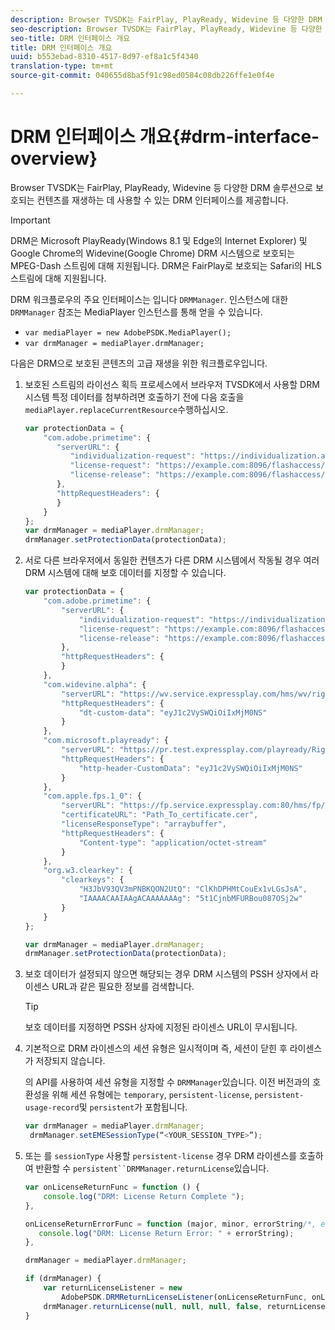 ```yaml
---
description: Browser TVSDK는 FairPlay, PlayReady, Widevine 등 다양한 DRM 솔루션으로 보호되는 컨텐츠를 재생하는 데 사용할 수 있는 DRM 인터페이스를 제공합니다.
seo-description: Browser TVSDK는 FairPlay, PlayReady, Widevine 등 다양한 DRM 솔루션으로 보호되는 컨텐츠를 재생하는 데 사용할 수 있는 DRM 인터페이스를 제공합니다.
seo-title: DRM 인터페이스 개요
title: DRM 인터페이스 개요
uuid: b553ebad-8310-4517-8d97-ef8a1c5f4340
translation-type: tm+mt
source-git-commit: 040655d8ba5f91c98ed0584c08db226ffe1e0f4e

---
```



# DRM 인터페이스 개요{#drm-interface-overview}

Browser TVSDK는 FairPlay, PlayReady, Widevine 등 다양한 DRM 솔루션으로 보호되는 컨텐츠를 재생하는 데 사용할 수 있는 DRM 인터페이스를 제공합니다.

<!--<a id="section_59994F2059B245E996E0776214804A0A"></a>-->

>[!IMPORTANT]
>
>DRM은 Microsoft PlayReady(Windows 8.1 및 Edge의 Internet Explorer) 및 Google Chrome의 Widevine(Google Chrome) DRM 시스템으로 보호되는 MPEG-Dash 스트림에 대해 지원됩니다. DRM은 FairPlay로 보호되는 Safari의 HLS 스트림에 대해 지원됩니다.

DRM 워크플로우의 주요 인터페이스는 입니다 `DRMManager`. 인스턴스에 대한 `DRMManager` 참조는 MediaPlayer 인스턴스를 통해 얻을 수 있습니다.

* `var mediaPlayer = new AdobePSDK.MediaPlayer();`
* `var drmManager = mediaPlayer.drmManager;`

<!--<a id="section_B7E8AD9A4D4F4BD9BA2A67ABC135D6F9"></a>-->

다음은 DRM으로 보호된 콘텐츠의 고급 재생을 위한 워크플로우입니다.

1. 보호된 스트림의 라이선스 획득 프로세스에서 브라우저 TVSDK에서 사용할 DRM 시스템 특정 데이터를 첨부하려면 호출하기 전에 다음 호출을 `mediaPlayer.replaceCurrentResource`수행하십시오.

   ```js
   var protectionData = { 
       "com.adobe.primetime": { 
          "serverURL": { 
             "individualization-request": "https://individualization.adobe.com/flashaccess/i15n/v5", 
             "license-request": "https://example.com:8096/flashaccess/req", 
             "license-release": "https://example.com:8096/flashaccess/req" 
          }, 
          "httpRequestHeaders": { 
          } 
       } 
   }; 
   var drmManager = mediaPlayer.drmManager; 
   drmManager.setProtectionData(protectionData);
   ```

1. 서로 다른 브라우저에서 동일한 컨텐츠가 다른 DRM 시스템에서 작동될 경우 여러 DRM 시스템에 대해 보호 데이터를 지정할 수 있습니다.

   ```js
   var protectionData = { 
       "com.adobe.primetime": { 
           "serverURL": { 
               "individualization-request": "https://individualization.adobe.com/flashaccess/i15n/v5", 
               "license-request": "https://example.com:8096/flashaccess/req", 
               "license-release": "https://example.com:8096/flashaccess/req" 
           }, 
           "httpRequestHeaders": { 
           } 
       }, 
       "com.widevine.alpha": { 
           "serverURL": "https://wv.service.expressplay.com/hms/wv/rights/?ExpressPlayToken=<token value>", 
           "httpRequestHeaders": { 
               "dt-custom-data": "eyJ1c2VySWQiOiIxMjM0NS" 
           } 
       }, 
       "com.microsoft.playready": { 
           "serverURL": "https://pr.test.expressplay.com/playready/RightsManager.asmx?ExpressPlayToken=<token value>", 
           "httpRequestHeaders": { 
               "http-header-CustomData": "eyJ1c2VySWQiOiIxMjM0NS" 
           } 
       }, 
       "com.apple.fps.1_0": { 
           "serverURL": "https://fp.service.expressplay.com:80/hms/fp/rights/?ExpressPlayToken=<token value>", 
           "certificateURL": "Path_To_certificate.cer", 
           "licenseResponseType": "arraybuffer", 
           "httpRequestHeaders": { 
               "Content-type": "application/octet-stream" 
           } 
       }, 
       "org.w3.clearkey": { 
           "clearkeys": { 
               "H3JbV93QV3mPNBKQON2UtQ": "ClKhDPHMtCouEx1vLGsJsA", 
               "IAAAACAAIAAgACAAAAAAAg": "5t1CjnbMFURBou087OSj2w" 
           } 
       } 
   }; 
   
   var drmManager = mediaPlayer.drmManager; 
   drmManager.setProtectionData(protectionData);
   ```

1. 보호 데이터가 설정되지 않으면 해당되는 경우 DRM 시스템의 PSSH 상자에서 라이센스 URL과 같은 필요한 정보를 검색합니다.

   >[!TIP]
   >
   >보호 데이터를 지정하면 PSSH 상자에 지정된 라이센스 URL이 무시됩니다.

1. 기본적으로 DRM 라이센스의 세션 유형은 일시적이며 즉, 세션이 닫힌 후 라이센스가 저장되지 않습니다.

   의 API를 사용하여 세션 유형을 지정할 수 `DRMManager`있습니다.  이전 버전과의 호환성을 위해 세션 유형에는 `temporary`, `persistent-license`, `persistent-usage-record`및 `persistent`가 포함됩니다.

   ```js
   var drmManager = mediaPlayer.drmManager; 
    drmManager.setEMESessionType(“<YOUR_SESSION_TYPE>”); 
   ```

1. 또는 를 `sessionType` 사용할 `persistent-license` 경우 DRM 라이센스를 호출하여 반환할 수 `persistent``DRMManager.returnLicense`있습니다.

   ```js
   var onLicenseReturnFunc = function () { 
       console.log("DRM: License Return Complete "); 
   }, 
   
   onLicenseReturnErrorFunc = function (major, minor, errorString/*, errorServerUrl*/) { 
      console.log("DRM: License Return Error: " + errorString); 
   }, 
   
   drmManager = mediaPlayer.drmManager; 
   
   if (drmManager) { 
       var returnLicenseListener = new  
           AdobePSDK.DRMReturnLicenseListener(onLicenseReturnFunc, onLicenseReturnErrorFunc); 
       drmManager.returnLicense(null, null, null, false, returnLicenseListener, drmLicense.session); 
   }
   ```

